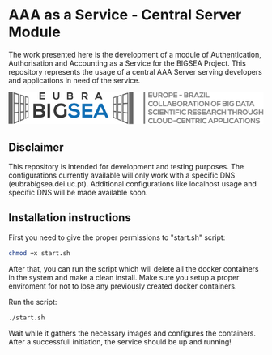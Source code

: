 AAA as a Service - Central Server Module
============================

The work presented here is the development of a module of Authentication, Authorisation and Accounting as a Service for the BIGSEA Project. This repository represents the usage of a central AAA Server serving developers and applications in need of the service.

![EUBRABIGSEA logo](docs/static_files/EUBRABIGSEA-logo.png "EUBRA BIGSEA")

## Disclaimer 

This repository is intended for development and testing purposes. The configurations currently available will only work with a specific DNS (eubrabigsea.dei.uc.pt). Additional configurations like localhost usage and specific DNS will be made available soon.

## Installation instructions



First you need to give the proper permissions to "start.sh" script:

```bash
chmod +x start.sh
```

After that, you can run the script which will delete all the docker containers in the system and make a clean install. Make sure you setup a proper enviroment for not to lose any previously created docker containers.

Run the script:

```bash
./start.sh
```

Wait while it gathers the necessary images and configures the containers. After a successfull initiation, the service should be up and running! 
